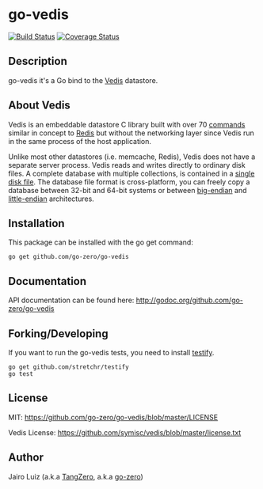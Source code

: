 go-vedis
===========

[![Build Status](https://travis-ci.org/go-zero/go-vedis.svg?branch=master)](https://travis-ci.org/go-zero/go-vedis)
[![Coverage Status](https://coveralls.io/repos/go-zero/go-vedis/badge.svg?branch=master&service=github)](https://coveralls.io/github/go-zero/go-vedis?branch=master)

Description
-----------

go-vedis it's a Go bind to the [Vedis](http://vedis.symisc.net) datastore.

About Vedis
-----------

Vedis is an embeddable datastore C library built with over 70 [commands](http://vedis.symisc.net/commands.html) similar in concept to [Redis](http://redis.io) but without the networking layer since Vedis run in the same process of the host application.

Unlike most other datastores (i.e. memcache, Redis), Vedis does not have a separate server process. Vedis reads and writes directly to ordinary disk files. A complete database with multiple collections, is contained in a [single disk file](http://vedis.symisc.net/features.html#single_file). The database file format is cross-platform, you can freely copy a database between 32-bit and 64-bit systems or between [big-endian](http://en.wikipedia.org/wiki/Endianness) and [little-endian](http://en.wikipedia.org/wiki/Endianness) architectures.

Installation
------------

This package can be installed with the go get command:

    go get github.com/go-zero/go-vedis

Documentation
-------------

API documentation can be found here: http://godoc.org/github.com/go-zero/go-vedis

Forking/Developing
------------------

If you want to run the go-vedis tests, you need to install [testify](https://github.com/stretchr/testify).

    go get github.com/stretchr/testify
    go test

License
-------

MIT: https://github.com/go-zero/go-vedis/blob/master/LICENSE

Vedis License: https://github.com/symisc/vedis/blob/master/license.txt

Author
------

Jairo Luiz (a.k.a [TangZero](https://github.com/tangzero), a.k.a [go-zero](https://github.com/go-zero))
